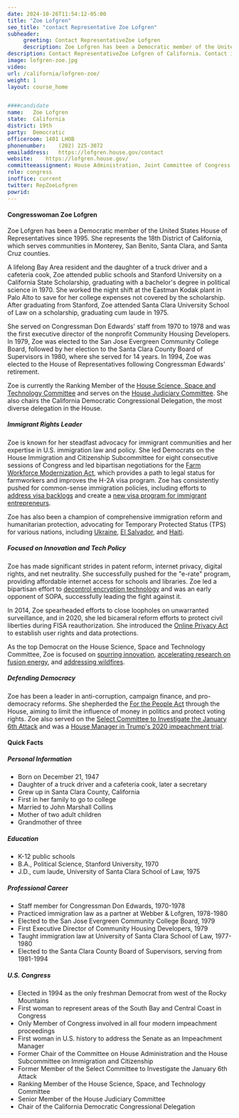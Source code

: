 ```yaml
---
date: 2024-10-26T11:54:12-05:00
title: "Zoe Lofgren"
seo_title: "contact Representative Zoe Lofgren"
subheader:
     greeting: Contact RepresentativeZoe Lofgren 
     description: Zoe Lofgren has been a Democratic member of the United States House of Representatives since 1995. She represents the 18th District of California, which serves communities in Monterey, San Benito, Santa Clara, and Santa Cruz counties.
description: Contact RepresentativeZoe Lofgren of California. Contact information for Zoe Lofgren includes email address, phone number, and mailing address.
image: lofgren-zoe.jpg
video: 
url: /california/lofgren-zoe/
weight: 1
layout: course_home


####candidate
name:	Zoe Lofgren
state:	California
district: 19th
party:	Democratic
officeroom:	1401 LHOB
phonenumber:	(202) 225-3072
emailaddress:	https://lofgren.house.gov/contact
website:	https://lofgren.house.gov/
committeeassignment: House Administration, Joint Committee of Congress on the Library, Judiciary, Modernization of Congress, Science, Space, and Technology
role: congress
inoffice: current
twitter: RepZoeLofgren
powrid: 
---
```


#### Congresswoman Zoe Lofgren

Zoe Lofgren has been a Democratic member of the United States House of Representatives since 1995. She represents the 18th District of California, which serves communities in Monterey, San Benito, Santa Clara, and Santa Cruz counties.

A lifelong Bay Area resident and the daughter of a truck driver and a cafeteria cook, Zoe attended public schools and Stanford University on a California State Scholarship, graduating with a bachelor's degree in political science in 1970. She worked the night shift at the Eastman Kodak plant in Palo Alto to save for her college expenses not covered by the scholarship. After graduating from Stanford, Zoe attended Santa Clara University School of Law on a scholarship, graduating cum laude in 1975.

She served on Congressman Don Edwards' staff from 1970 to 1978 and was the first executive director of the nonprofit Community Housing Developers. In 1979, Zoe was elected to the San Jose Evergreen Community College Board, followed by her election to the Santa Clara County Board of Supervisors in 1980, where she served for 14 years. In 1994, Zoe was elected to the House of Representatives following Congressman Edwards' retirement.

Zoe is currently the Ranking Member of the [House Science, Space and Technology Committee](https://democrats-science.house.gov/) and serves on the [House Judiciary Committee](https://democrats-judiciary.house.gov/). She also chairs the California Democratic Congressional Delegation, the most diverse delegation in the House.

##### Immigrant Rights Leader

Zoe is known for her steadfast advocacy for immigrant communities and her expertise in U.S. immigration law and policy. She led Democrats on the House Immigration and Citizenship Subcommittee for eight consecutive sessions of Congress and led bipartisan negotiations for the [Farm Workforce Modernization Act](https://lofgren.house.gov/media/press-releases/bipartisan-house-members-introduce-farm-workforce-modernization-act-0), which provides a path to legal status for farmworkers and improves the H-2A visa program. Zoe has consistently pushed for common-sense immigration policies, including efforts to [address visa backlogs](https://lofgren.house.gov/media/press-releases/house-passes-reps-lofgrens-and-bucks-bipartisan-bill-strengthen-american) and create a [new visa program for immigrant entrepreneurs](https://lofgren.house.gov/media/press-releases/lofgren-introduces-legislation-create-new-visa-program-immigrant-entrepreneurs).

Zoe has also been a champion of comprehensive immigration reform and humanitarian protection, advocating for Temporary Protected Status (TPS) for various nations, including [Ukraine](https://lofgren.house.gov/press-releases/padilla-lofgren-call-for-protections-ukrainians), [El Salvador](https://lofgren.house.gov/media/press-releases/nadler-lofgren-condemn-trump-administration-decision-strip-salvadorans-tps), and [Haiti](https://lofgren.house.gov/media/press-releases/lofgren-statement-trump-administration-cancellation-temporary-protected-status).

##### Focused on Innovation and Tech Policy

Zoe has made significant strides in patent reform, internet privacy, digital rights, and net neutrality. She successfully pushed for the "e-rate" program, providing affordable internet access for schools and libraries. Zoe led a bipartisan effort to [decontrol encryption technology](https://lofgren.house.gov/media/press-releases/house-vote-amendment-shut-surveillance-backdoors) and was an early opponent of SOPA, successfully leading the fight against it.

In 2014, Zoe spearheaded efforts to close loopholes on unwarranted surveillance, and in 2020, she led bicameral reform efforts to protect civil liberties during FISA reauthorization. She introduced the [Online Privacy Act](https://lofgren.house.gov/media/press-releases/eshoo-lofgren-introduce-online-privacy-act) to establish user rights and data protections.

As the top Democrat on the House Science, Space and Technology Committee, Zoe is focused on [spurring innovation](https://democrats-science.house.gov/news/press-releases/rep-lofgren-selected-to-lead-democrats-on-house-science-space-and-technology-committee), [accelerating research on fusion energy](https://www.facebook.com/zoelofgren/posts/pfbid02wkA6Lvh4Qt9sR1R6h9V4XY2b5FTHDNgi32fAW97e18VMq7FwwUdhcaKEpK2U8gYQl), and [addressing wildfires](https://lofgren.house.gov/media/press-releases/comprehensive-science-authorization-bill-bolster-federal-agenda-wildfires).

##### Defending Democracy

Zoe has been a leader in anti-corruption, campaign finance, and pro-democracy reforms. She shepherded the [For the People Act](https://lofgren.house.gov/hr1) through the House, aiming to limit the influence of money in politics and protect voting rights. Zoe also served on the [Select Committee to Investigate the January 6th Attack](https://www.govinfo.gov/app/details/GPO-J6-REPORT/) and was a [House Manager in Trump's 2020 impeachment trial](https://www.nytimes.com/2020/01/15/us/politics/who-is-zoe-lofgren.html).



#### Quick Facts

##### Personal Information

- Born on December 21, 1947
- Daughter of a truck driver and a cafeteria cook, later a secretary
- Grew up in Santa Clara County, California
- First in her family to go to college
- Married to John Marshall Collins
- Mother of two adult children
- Grandmother of three

##### Education

- K-12 public schools
- B.A., Political Science, Stanford University, 1970
- J.D., cum laude, University of Santa Clara School of Law, 1975

##### Professional Career

- Staff member for Congressman Don Edwards, 1970-1978
- Practiced immigration law as a partner at Webber & Lofgren, 1978-1980
- Elected to the San Jose Evergreen Community College Board, 1979
- First Executive Director of Community Housing Developers, 1979
- Taught immigration law at University of Santa Clara School of Law, 1977-1980
- Elected to the Santa Clara County Board of Supervisors, serving from 1981-1994

##### U.S. Congress

- Elected in 1994 as the only freshman Democrat from west of the Rocky Mountains
- First woman to represent areas of the South Bay and Central Coast in Congress
- Only Member of Congress involved in all four modern impeachment proceedings
- First woman in U.S. history to address the Senate as an Impeachment Manager
- Former Chair of the Committee on House Administration and the House Subcommittee on Immigration and Citizenship
- Former Member of the Select Committee to Investigate the January 6th Attack
- Ranking Member of the House Science, Space, and Technology Committee
- Senior Member of the House Judiciary Committee
- Chair of the California Democratic Congressional Delegation
